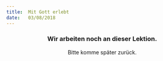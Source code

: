 ```yaml
---
title:  Mit Gott erlebt
date:   03/08/2018
---
```


### <center>Wir arbeiten noch an dieser Lektion.</center>
<center>Bitte komme später zurück.</center>